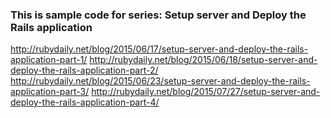 ### This is sample code for series: Setup server and Deploy the Rails application 

http://rubydaily.net/blog/2015/06/17/setup-server-and-deploy-the-rails-application-part-1/
http://rubydaily.net/blog/2015/06/18/setup-server-and-deploy-the-rails-application-part-2/
http://rubydaily.net/blog/2015/06/23/setup-server-and-deploy-the-rails-application-part-3/
http://rubydaily.net/blog/2015/07/27/setup-server-and-deploy-the-rails-application-part-4/
